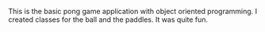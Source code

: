 
This is the basic pong game application with object oriented programming. I created classes for the ball and the paddles. It was quite fun.
